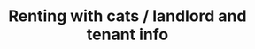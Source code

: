 ---
title: Renting with cats / landlord and tenant info
order: 1
links:
  - text: "Information for social housing tenants (Web)"
    url: "http://www.cats.org.uk/what-we-do/campaigning/purrfectlandlords/social-tenant"
  - text: "Information for private tenants (Web)"
    url: "http://www.cats.org.uk/what-we-do/campaigning/purrfectlandlords/private-tenants"
  - text: "Information for private landlords (Web)"
    url: "http://www.cats.org.uk/what-we-do/campaigning/purrfectlandlords/private-landlords"
  - text: "Purrfect Landlords - Private landlords (PDF)"
    url: "https://www.cats.org.uk/media/1569/com_3221-purrfect-landlords-private-landlords-leaflet_highres.pdf"
  - text: "Purrfect landlords - Private tenants (PDF)"
    url: "https://www.cats.org.uk/media/1579/com_3222-purrfect-landlords-private-tenants-leaflet_highres.pdf"
  - text: "Purffect landlords - Social housing tenants (PDF)"
    url: "https://www.cats.org.uk/media/1581/com_3224-purrfect-landlords-social-tenants-leaflet_highres.pdf"
  - text: "Useful tips for tenants with cats (Youtube)"
    url: "https://youtu.be/eZPU81lDW0U"
  - text: "Purrfect landlords - advice to landlords and tenants (Youtube)"
    url: "https://youtu.be/SVTkYJ4SYJ8"
  - text: "Purrfect landlords - cats and rented housing (Youtube)"
    url: "https://youtu.be/7fC2_HLKT0c"
---
